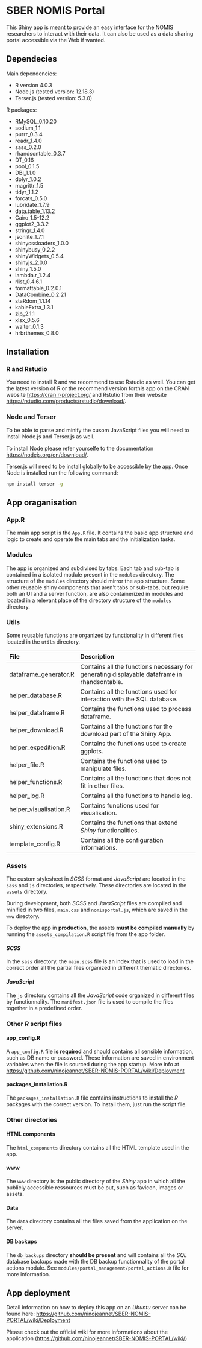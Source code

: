 # SBER NOMIS Portal

This Shiny app is meant to provide an easy interface for the NOMIS researchers to interact with their data. It can also be used as a data sharing portal accessible via the Web if wanted.

## Dependecies

Main dependencies:
- R version 4.0.3
- Node.js (tested version: 12.18.3)
- Terser.js (tested version: 5.3.0)

R packages:
- RMySQL_0.10.20
- sodium_1.1
- purrr_0.3.4
- readr_1.4.0
- sass_0.2.0
- rhandsontable_0.3.7
- DT_0.16
- pool_0.1.5
- DBI_1.1.0
- dplyr_1.0.2
- magrittr_1.5
- tidyr_1.1.2
- forcats_0.5.0
- lubridate_1.7.9
- data.table_1.13.2
- Cairo_1.5-12.2
- ggplot2_3.3.2
- stringr_1.4.0
- jsonlite_1.7.1
- shinycssloaders_1.0.0
- shinybusy_0.2.2
- shinyWidgets_0.5.4
- shinyjs_2.0.0
- shiny_1.5.0
- lambda.r_1.2.4
- rlist_0.4.6.1
- formattable_0.2.0.1
- DataCombine_0.2.21
- staRdom_1.1.14
- kableExtra_1.3.1          
- zip_2.1.1
- xlsx_0.5.6
- waiter_0.1.3
- hrbrthemes_0.8.0          

## Installation

### R and Rstudio
You need to install R and we recommend to use Rstudio as well. You can get the latest version of R or the recommend version forthis app on the CRAN website https://cran.r-project.org/ and Rstutio from their website https://rstudio.com/products/rstudio/download/.

### Node and Terser
To be able to parse and minify the cusom JavaScript files you will need to install Node.js and Terser.js as well.

To install Node please refer yourselfe to the documentation https://nodejs.org/en/download/.

Terser.js will need to be install globally to be accessible by the app. Once Node is installed run the following command:
```sh
npm install terser -g
```

## App oraganisation

### App.R
The main app script is the `App.R` file. It contains the basic app structure and logic to create and operate the main tabs and the initialization tasks.

### Modules
The app is organized and subdivised by tabs. Each tab and sub-tab is contained in a isolated module present in the `modules` directory. The structure of the `modules` directory should mirror the app structure. Some other reusable shiny components that aren't tabs or sub-tabs, but require both an UI and a server function, are also containerized in modules and located in a relevant place of the directory structure of the `modules` directory.

### Utils
Some reusable functions are organized by functionality in different files located in the `utils` directory.

| File                    | Description |
|:----------------------- |:----------- |
| dataframe_generator.R | Contains all the functions necessary for generating displayable dataframe in rhandsontable. |
| helper_database.R    | Contains all the functions used for interaction with the SQL database. |
| helper_dataframe.R        | Contains the functions used to process dataframe. |
| helper_download.R      | Contains all the functions for the download part of the Shiny App. |
| helper_expedition.R    | Contains the functions used to create ggplots. |
| helper_file.R    | Contains the functions used to manipulate files. |
| helper_functions.R    | Contains all the functions that does not fit in other files. |
| helper_log.R    | Contains all the functions to handle log. |
| helper_visualisation.R    | Contains functions used for visualisation. |
| shiny_extensions.R      | Contains the functions that extend _Shiny_ functionalities. |
| template_config.R    | Contains all the configuration informations. |

### Assets
The custom stylesheet in _SCSS_ format and _JavaScript_ are located in the `sass` and `js` directories, respectively. These directories are located in the `assets` directory.

During development, both _SCSS_ and _JavaScript_ files are compiled and minified in two files, `main.css` and `nomisportal.js`, which are saved in the `www` directory.

To deploy the app in **production**, the assets **must be compiled manually** by running the `assets_compilation.R` script file from the app folder.

#### _SCSS_
In the `sass` directory, the `main.scss` file is an index that is used to load in the correct order all the partial files organized in different thematic directories.

#### _JavaScript_
The `js` directory contains all the _JavaScript_ code organized in different files by functionnality. The `manifest.json` file is used to compile the files together in a predefined order.

### Other _R_ script files

#### app_config.R
A `app_config.R` file **is required** and should contains all sensible information, such as DB name or password. These information are saved in environment variables when the file is sourced during the app startup. More info at https://github.com/ninojeannet/SBER-NOMIS-PORTAL/wiki/Deployment

#### packages_installation.R
The `packages_installation.R` file contains instructions to install the _R_ packages with the correct version. To install them, just run the script file.

### Other directories

#### HTML components
The `html_components` directory contains all the HTML template used in the app.

#### www
The `www` directory is the public directory of the _Shiny_ app in which all the publicly accessible ressources must be put, such as favicon, images or assets.

#### Data
The `data` directory contains all the files saved from the application on the server.

#### DB backups
The `db_backups` directory **should be present** and will contains all the _SQL_ database backups made with the DB backup functionnality of the portal actions module. See `modules/portal_management/portal_actions.R` file for more information.

## App deployment
Detail information on how to deploy this app on an _Ubuntu_ server can be found here: https://github.com/ninojeannet/SBER-NOMIS-PORTAL/wiki/Deployment

Please check out the official wiki for more informations about the application (https://github.com/ninojeannet/SBER-NOMIS-PORTAL/wiki/)
